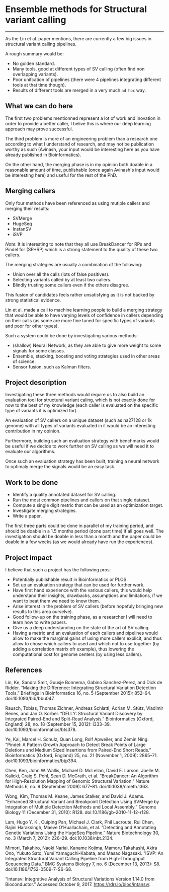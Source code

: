 # Ensemble methods for Structural variant calling
------------------------------------------------

As the Lin et al. paper mentions, there are currently a few big issues
in structural variant calling pipelines.

A rough summary would be:

-   No golden standard.
-   Many tools, good at different types of SV calling (often find non
    overlapping variants).
-   Poor unifcation of pipelines (there were 4 pipelines integrating
    different tools at that time though).
-   Results of different tools are merged in a very much `ad hoc` way.

What we can do here
-------------------

The first two problems mentionned represent a lot of work and inovation
in order to provide a better caller, I belive this is where our deep
learning approach may prove successful.

The third problem is more of an engineering problem than a research one
according to what I understand of research, and may not be publication
worthy as such (Avinash, your input would be interesting here as you
have already published in Bioinformatics).

On the other hand, the merging phase is in my opinion both doable in a
reasonable amount of time, publishable (once again Avinash's input would
be interesting here) and useful for the rest of the PhD.

Merging callers
---------------

Only four methods have been referenced as using mutiple callers and
merging their results:

-   SVMerge
-   HugeSeq
-   InstanSV
-   iSVP

*Note*: It is interesting to note that they all use BreakDancer for RPs
and Pindel for (SR+RP) which is a strong statement to the quality of
these two callers.

The merging strategies are usually a combination of the following:

-   Union over all the calls (lots of false positives).
-   Selecting variants called by at least two callers.
-   Blindly trusting some callers even if the others disagree.

This fusion of candidates feels rather unsatisfying as it is not backed
by strong statistical evidence.

Lin et al. made a call to machine learning people to build a merging
strategy that would be able to have varying levels of confidence in
callers depending on their calls (as some are more fine tuned for
specific types of variants and poor for other types).

Such a system could be done by investigating various methods:

-   (shallow) Neural Network, as they are able to give more weight to
    some signals for some classes.
-   Ensemble, stacking, boosting and voting strategies used in other
    areas of science.
-   Sensor fusion, such as Kalman filters.

Project description
-------------------

Investigating these three methods would require us to also build an
evaluation tool for structural variant caling, which is not exactly done
for now to the best of my knowledge (each caller is evaluated on the
specific type of variants it is optimized for).

An evaluation of SV callers on a unique dataset (such as na27128 or 1k
genome) with all types of variants evaluated in it would be an
interesting contribution in my opinion.

Furthermore, building such an evaluation strategy with benchmarks would
be useful if we decide to work further on SV calling as we will need it
to evaluate our algorithms.

Once such an evaluation strategy has been built, training a neural
network to optimaly merge the signals would be an easy task.

Work to be done
---------------

-   Identify a quality annotated dataset for SV calling.
-   Run the most common pipelines and callers on that single dataset.
-   Compute a single digit metric that can be used as an
    optimization target.
-   Investigate merging strategies.
-   Write a paper.

The first three parts could be done in parallel of my training period,
and should be doable in a 1.5 months period (done part time) if all goes
well. The investigation should be doable in less than a month and the
paper could be doable in a few weeks (as we would already have run the
experiences).

Project impact
--------------

I believe that such a project has the following pros:

-   Potentially publishable result in Bioinformatics or PLOS.
-   Set up an evaluation strategy that can be used for further work.
-   Have first hand experience with the various callers, this would help
    understand their insights, drawbacks, assumptions and limitations,
    if we want to beat them we need to know them.
-   Arise interest in the problem of SV callers (before hopefuly
    bringing new results to this area ourselve).
-   Good follow-up on the training phase, as a researcher I will need to
    learn how to write papers.
-   Give us a deep understanding on the state of the art of SV calling.
-   Having a metric and an evaluation of each callers and pipelines
    would allow to make the marginal gains of using more callers
    explicit, and thus allow to chose which callers to used and which
    not to use together (by adding a correlation matrix ofr example),
    thus lowering the computational cost for genome centers (by using
    less callers).

References
----------

Lin, Ke, Sandra Smit, Guusje Bonnema, Gabino Sanchez-Perez, and Dick de
Ridder. “Making the Difference: Integrating Structural Variation
Detection Tools.” Briefings in Bioinformatics 16, no. 5 (September
2015): 852–64. doi:10.1093/bib/bbu047.

Rausch, Tobias, Thomas Zichner, Andreas Schlattl, Adrian M. Stütz,
Vladimir Benes, and Jan O. Korbel. “DELLY: Structural Variant Discovery
by Integrated Paired-End and Split-Read Analysis.” Bioinformatics
(Oxford, England) 28, no. 18 (September 15, 2012): i333–39.
doi:10.1093/bioinformatics/bts378.

Ye, Kai, Marcel H. Schulz, Quan Long, Rolf Apweiler, and Zemin Ning.
“Pindel: A Pattern Growth Approach to Detect Break Points of Large
Deletions and Medium Sized Insertions from Paired-End Short Reads.”
Bioinformatics (Oxford, England) 25, no. 21 (November 1, 2009): 2865–71.
doi:10.1093/bioinformatics/btp394.

Chen, Ken, John W. Wallis, Michael D. McLellan, David E. Larson, Joelle
M. Kalicki, Craig S. Pohl, Sean D. McGrath, et al. “BreakDancer: An
Algorithm for High-Resolution Mapping of Genomic Structural Variation.”
Nature Methods 6, no. 9 (September 2009): 677–81.
doi:10.1038/nmeth.1363.

Wong, Kim, Thomas M. Keane, James Stalker, and David J. Adams. “Enhanced
Structural Variant and Breakpoint Detection Using SVMerge by Integration
of Multiple Detection Methods and Local Assembly.” Genome Biology 11
(December 31, 2010): R128. doi:10.1186/gb-2010-11-12-r128.

Lam, Hugo Y. K., Cuiping Pan, Michael J. Clark, Phil Lacroute, Rui Chen,
Rajini Haraksingh, Maeve O’Huallachain, et al. “Detecting and Annotating
Genetic Variations Using the HugeSeq Pipeline.” Nature Biotechnology 30,
no. 3 (March 7, 2012): 226–29. doi:10.1038/nbt.2134.

Mimori, Takahiro, Naoki Nariai, Kaname Kojima, Mamoru Takahashi, Akira
Ono, Yukuto Sato, Yumi Yamaguchi-Kabata, and Masao Nagasaki. “ISVP: An
Integrated Structural Variant Calling Pipeline from High-Throughput
Sequencing Data.” BMC Systems Biology 7, no. 6 (December 13, 2013): S8.
doi:10.1186/1752-0509-7-S6-S8.

“Intansv: Integrative Analysis of Structural Variations Version 1.14.0
from Bioconductor.” Accessed October 9, 2017.
https://rdrr.io/bioc/intansv/.

